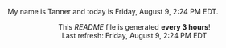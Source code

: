 My name is Tanner and today is Friday, August 9, 2:24 PM EDT.

<p align="center">This <i>README</i> file is generated <b>every 3 hours</b>!</br>Last refresh: Friday, August 9, 2:24 PM EDT<br /></p>
